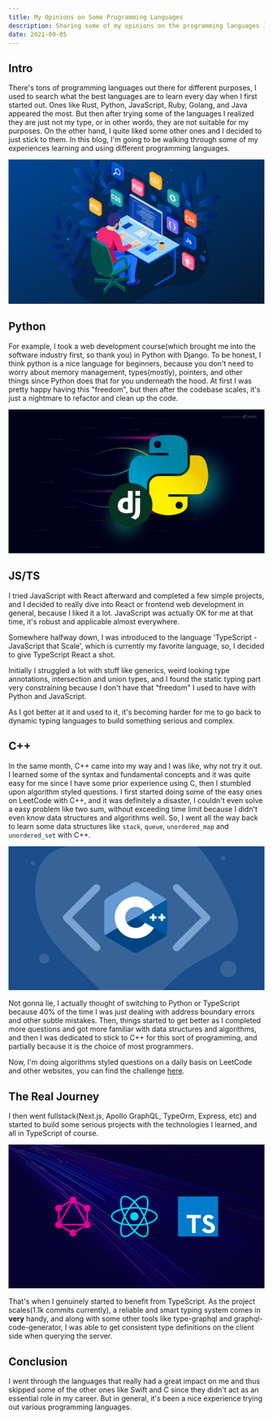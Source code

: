 ```yaml
---
title: My Opinions on Some Programming Languages
description: Sharing some of my opinions on the programming languages I've learned.
date: 2021-09-05
---
```


## Intro

There's tons of programming languages out there for different purposes, I used to search what the best languages are to learn every day when I first started out. Ones like Rust, Python, JavaScript, Ruby, Golang, and Java appeared the most. But then after trying some of the languages I realized they are just not my type, or in other words, they are not suitable for my purposes. On the other hand, I quite liked some other ones and I decided to just stick to them. In this blog, I'm going to be walking through some of my experiences learning and using different programming languages.

![](https://raw.githubusercontent.com/timthedev07/my-website/dev/assets/programming-languages.jpg)

## Python

For example, I took a web development course(which brought me into the software industry first, so thank you) in Python with Django. To be honest, I think python is a nice language for beginners, because you don't need to worry about memory management, types(mostly), pointers, and other things since Python does that for you underneath the hood. At first I was pretty happy having this "freedom", but then after the codebase scales, it's just a nightmare to refactor and clean up the code.

![](https://raw.githubusercontent.com/timthedev07/my-website/dev/assets/django.jpg)

## JS/TS

I tried JavaScript with React afterward and completed a few simple projects, and I decided to really dive into React or frontend web development in general, because I liked it a lot. JavaScript was actually OK for me at that time, it's robust and applicable almost everywhere.

Somewhere halfway down, I was introduced to the language 'TypeScript - JavaScript that Scale', which is currently my favorite language, so, I decided to give TypeScript React a shot.

Initially I struggled a lot with stuff like generics, weird looking type annotations, intersection and union types, and I found the static typing part very constraining because I don't have that "freedom" I used to have with Python and JavaScript.

As I got better at it and used to it, it's becoming harder for me to go back to dynamic typing languages to build something serious and complex.

## C++

In the same month, C++ came into my way and I was like, why not try it out. I learned some of the syntax and fundamental concepts and it was quite easy for me since I have some prior experience using C, then I stumbled upon algorithm styled questions. I first started doing some of the easy ones on LeetCode with C++, and it was definitely a disaster, I couldn't even solve a easy problem like two sum, without exceeding time limit because I didn't even know data structures and algorithms well. So, I went all the way back to learn some data structures like `stack`, `queue`, `unordered_map` and `unordered_set` with C++.

![](https://raw.githubusercontent.com/timthedev07/my-website/dev/assets/cpp.png)

Not gonna lie, I actually thought of switching to Python or TypeScript because 40% of the time I was just dealing with address boundary errors and other subtle mistakes. Then, things started to get better as I completed more questions and got more familiar with data structures and algorithms, and then I was dedicated to stick to C++ for this sort of programming, and partially because it is the choice of most programmers.

Now, I'm doing algorithms styled questions on a daily basis on LeetCode and other websites, you can find the challenge [here](https://github.com/timthedev07/200algo-in-200days).

## The Real Journey

I then went fullstack(Next.js, Apollo GraphQL, TypeOrm, Express, etc) and started to build some serious projects with the technologies I learned, and all in TypeScript of course.

![](https://raw.githubusercontent.com/timthedev07/my-website/dev/assets/fullstack.jpg)

That's when I genuinely started to benefit from TypeScript. As the project scales(1.1k commits currently), a reliable and smart typing system comes in **very** handy, and along with some other tools like type-graphql and graphql-code-generator, I was able to get consistent type definitions on the client side when querying the server.

## Conclusion

I went through the languages that really had a great impact on me and thus skipped some of the other ones like Swift and C since they didn't act as an essential role in my career. But in general, it's been a nice experience trying out various programming languages.
